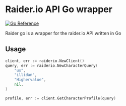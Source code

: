 # Raider.io API Go wrapper

[![Go Reference](https://pkg.go.dev/badge/github.com/tmaffia/raiderio.svg)](https://pkg.go.dev/github.com/tmaffia/raiderio)

Raider go is a wrapper for the raider.io API written in Go 

## Usage

```go
client, err := raiderio.NewClient()
query, err := raiderio.NewCharacterQuery(
    "us",
    "illidan",
    "Highervalue",
    nil,
)

profile, err := client.GetCharacterProfile(query)
```
